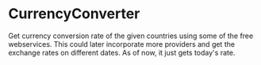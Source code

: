 # CurrencyConverter

Get currency conversion rate of the given countries using some of the free webservices. 
This could later incorporate more providers and get the exchange rates on different dates. 
As of now, it just gets today's rate.

